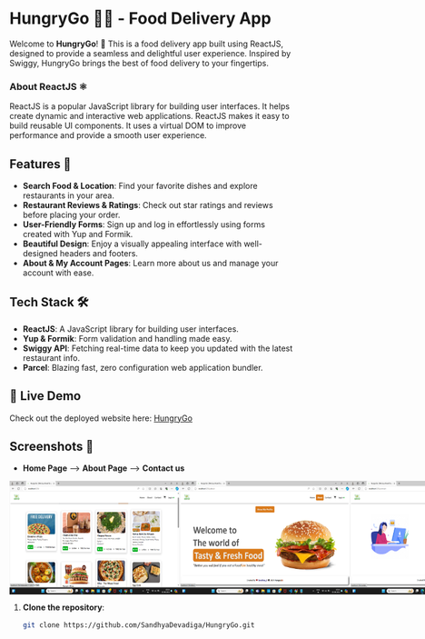 # HungryGo 🍔🍕 - Food Delivery App

Welcome to **HungryGo**! 🚀 This is a food delivery app built using ReactJS, designed to provide a seamless and delightful user experience. Inspired by Swiggy, HungryGo brings the best of food delivery to your fingertips.

### About ReactJS ⚛️

ReactJS is a popular JavaScript library for building user interfaces. It helps create dynamic and interactive web applications. ReactJS makes it easy to build reusable UI components. It uses a virtual DOM to improve performance and provide a smooth user experience.

## Features 🌟

- **Search Food & Location**: Find your favorite dishes and explore restaurants in your area.
- **Restaurant Reviews & Ratings**: Check out star ratings and reviews before placing your order.
- **User-Friendly Forms**: Sign up and log in effortlessly using forms created with Yup and Formik.
- **Beautiful Design**: Enjoy a visually appealing interface with well-designed headers and footers.
- **About & My Account Pages**: Learn more about us and manage your account with ease.

## Tech Stack 🛠️

- **ReactJS**: A JavaScript library for building user interfaces.
- **Yup & Formik**: Form validation and handling made easy.
- **Swiggy API**: Fetching real-time data to keep you updated with the latest restaurant info.
- **Parcel**: Blazing fast, zero configuration web application bundler.

## 🚀 Live Demo  
Check out the deployed website here: [HungryGo](https://hungrygo20.netlify.app/)

## Screenshots 📸
- **Home Page**  -->  **About Page**   -->     **Contact us**
<div style="display: flex;">
<img src="https://raw.githubusercontent.com/SandhyaDevadiga/HungryGo/main/Screenshot%20(17).png" width="300" height="200" alt="Home Page">
<img src="https://raw.githubusercontent.com/SandhyaDevadiga/HungryGo/main/Screenshot%20(18).png" width="300" height="200" alt="About Page">
<img src="https://raw.githubusercontent.com/SandhyaDevadiga/HungryGo/main/Screenshot%20(19).png" width="300" height="200" alt="Contact Us">
</div>

1. **Clone the repository**:
   ```bash
   git clone https://github.com/SandhyaDevadiga/HungryGo.git



